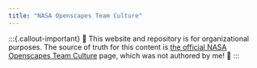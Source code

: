 ```yaml
---
title: "NASA Openscapes Team Culture"
---
```


:::{.callout-important}
:construction:
This website and repository is for organizational purposes. The source of truth for
this content is
[the official NASA Openscapes Team Culture](https://openscapes.github.io/series/core-lessons/team-culture.html)
page, which was not authored by me!
:construction:
:::
